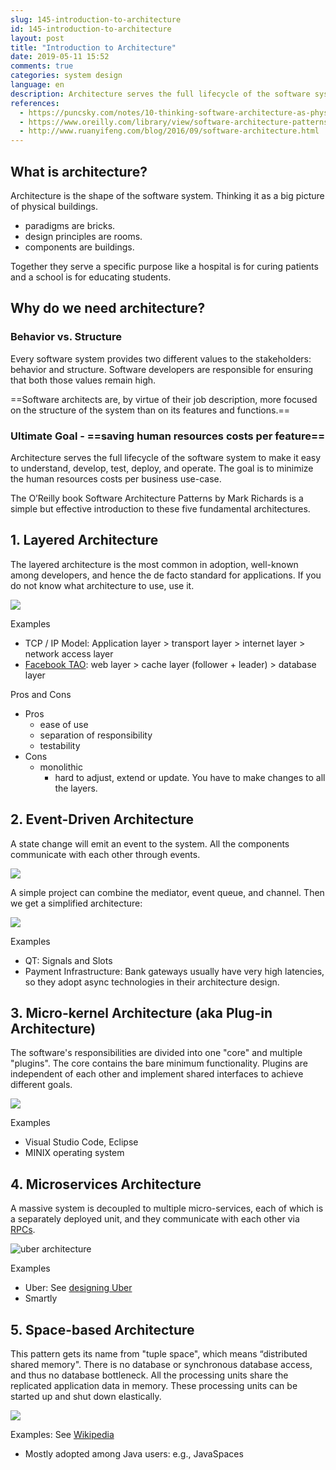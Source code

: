 ```yaml
---
slug: 145-introduction-to-architecture
id: 145-introduction-to-architecture
layout: post
title: "Introduction to Architecture"
date: 2019-05-11 15:52
comments: true
categories: system design
language: en
description: Architecture serves the full lifecycle of the software system to make it easy to understand, develop, test, deploy and operate. The O’Reilly book Software Architecture Patterns gives a simple but effective introduction to five fundamental architectures.
references:
  - https://puncsky.com/notes/10-thinking-software-architecture-as-physical-buildings
  - https://www.oreilly.com/library/view/software-architecture-patterns/9781491971437/ch01.html
  - http://www.ruanyifeng.com/blog/2016/09/software-architecture.html
---
```


## What is architecture?

Architecture is the shape of the software system. Thinking it as a big picture of physical buildings.

* paradigms are bricks.
* design principles are rooms.
* components are buildings.

Together they serve a specific purpose like a hospital is for curing patients and a school is for educating students.


## Why do we need architecture?

### Behavior vs. Structure

Every software system provides two different values to the stakeholders: behavior and structure. Software developers are responsible for ensuring that both those values remain high.

==Software architects are, by virtue of their job description, more focused on the structure of the system than on its features and functions.==


### Ultimate Goal - ==saving human resources costs per feature==

Architecture serves the full lifecycle of the software system to make it easy to understand, develop, test, deploy, and operate.
The goal is to minimize the human resources costs per business use-case.



The O’Reilly book Software Architecture Patterns by Mark Richards is a simple but effective introduction to these five fundamental architectures.



## 1. Layered Architecture



The layered architecture is the most common in adoption, well-known among developers, and hence the de facto standard for applications. If you do not know what architecture to use, use it.

[comment]: \<\> (https://www.draw.io/#G1ldM5O9Y62Upqg_t5rcTNHIRseP-7fqQT)

![](https://res.cloudinary.com/dohtidfqh/image/upload/v1557614663/web-guiguio/Software_Architecture_101.png)


Examples

* TCP / IP Model: Application layer > transport layer > internet layer > network access layer
* [Facebook TAO](https://puncsky.com/notes/49-facebook-tao): web layer > cache layer (follower + leader) > database layer

Pros and Cons

* Pros
    * ease of use
    * separation of responsibility
    * testability
* Cons
    * monolithic
        * hard to adjust, extend or update. You have to make changes to all the layers.



## 2. Event-Driven Architecture



A state change will emit an event to the system. All the components communicate with each other through events.

![](https://res.cloudinary.com/dohtidfqh/image/upload/v1557614663/web-guiguio/software-architecture-101-event-driven.png)


A simple project can combine the mediator, event queue, and channel. Then we get a simplified architecture: 

![](https://res.cloudinary.com/dohtidfqh/image/upload/v1557614663/web-guiguio/software-architecture-101-event-driven-simplified.png)


Examples

* QT: Signals and Slots
* Payment Infrastructure: Bank gateways usually have very high latencies, so they adopt async technologies in their architecture design.



## 3. Micro-kernel Architecture (aka Plug-in Architecture)



The software's responsibilities are divided into one "core" and multiple "plugins". The core contains the bare minimum functionality. Plugins are independent of each other and implement shared interfaces to achieve different goals. 

![](https://res.cloudinary.com/dohtidfqh/image/upload/v1557614663/web-guiguio/software-architecture-101-micro-kernel.png)


Examples

* Visual Studio Code, Eclipse
* MINIX operating system



## 4. Microservices Architecture



A massive system is decoupled to multiple micro-services, each of which is a separately deployed unit, and they communicate with each other via [RPCs](/blog/2016-02-13-crack-the-system-design-interview#21-communication).


![uber architecture](https://res.cloudinary.com/dohtidfqh/image/upload/v1546574738/web-guiguio/uber-architecture_2.jpg)



Examples

* Uber: See [designing Uber](https://puncsky.com/notes/120-designing-uber)
* Smartly




## 5. Space-based Architecture



This pattern gets its name from "tuple space", which means “distributed shared memory". There is no database or synchronous database access, and thus no database bottleneck. All the processing units share the replicated application data in memory. These processing units can be started up and shut down elastically.

![](https://res.cloudinary.com/dohtidfqh/image/upload/v1557614663/web-guiguio/software-architecture-101-space-based.png)



Examples: See [Wikipedia](https://en.wikipedia.org/wiki/Tuple_space#Example_usage)

- Mostly adopted among Java users: e.g., JavaSpaces
